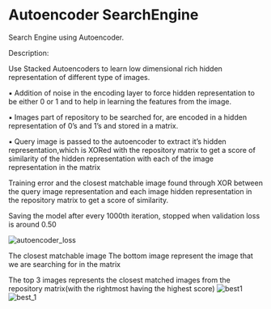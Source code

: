 # Autoencoder SearchEngine

Search Engine using Autoencoder.

Description:

Use Stacked Autoencoders to learn low dimensional rich hidden representation of
different type of images.

▪ Addition of noise in the encoding layer to force hidden representation to be either 0 or 1 and to help in learning the features from the image. 

▪ Images part of repository to be searched for, are encoded in a hidden representation of 0’s and 1’s
and stored in a matrix.

▪ Query image is passed to the autoencoder to extract it’s hidden representation,which is XORed with
the repository matrix to get a score of similarity of the hidden representation with each of the image
representation in the matrix


Training error and the closest matchable image found through XOR between the query image representation and each image hidden representation in the repository matrix to get a score of similarity.

Saving the model after every 1000th iteration, stopped when validation loss is around 0.50

![autoencoder_loss](https://user-images.githubusercontent.com/23450113/80243698-f8ac0d00-8667-11ea-94ee-a0beb4829c19.png)


The closest matchable image 
The bottom image represent the image that we are searching for in the matrix

The top 3 images represents the closest matched images from the repository matrix(with the rightmost having the highest score)
![best1](https://user-images.githubusercontent.com/23450113/80243631-dd410200-8667-11ea-99c0-5bc832c83327.png)
![best_1](https://user-images.githubusercontent.com/23450113/80243637-df0ac580-8667-11ea-8808-739b18ddc17c.png)

